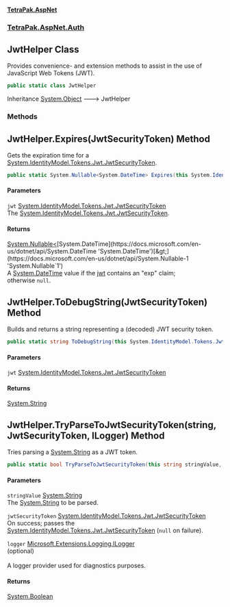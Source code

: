 #### [TetraPak.AspNet](index.md 'index')
### [TetraPak.AspNet.Auth](TetraPak_AspNet_Auth.md 'TetraPak.AspNet.Auth')
## JwtHelper Class
Provides convenience- and extension methods to assist in the use of JavaScript Web Tokens (JWT).   
```csharp
public static class JwtHelper
```

Inheritance [System.Object](https://docs.microsoft.com/en-us/dotnet/api/System.Object 'System.Object') &#129106; JwtHelper  
### Methods
<a name='TetraPak_AspNet_Auth_JwtHelper_Expires(System_IdentityModel_Tokens_Jwt_JwtSecurityToken)'></a>
## JwtHelper.Expires(JwtSecurityToken) Method
Gets the expiration time for a [System.IdentityModel.Tokens.Jwt.JwtSecurityToken](https://docs.microsoft.com/en-us/dotnet/api/System.IdentityModel.Tokens.Jwt.JwtSecurityToken 'System.IdentityModel.Tokens.Jwt.JwtSecurityToken').   
```csharp
public static System.Nullable<System.DateTime> Expires(this System.IdentityModel.Tokens.Jwt.JwtSecurityToken jwt);
```
#### Parameters
<a name='TetraPak_AspNet_Auth_JwtHelper_Expires(System_IdentityModel_Tokens_Jwt_JwtSecurityToken)_jwt'></a>
`jwt` [System.IdentityModel.Tokens.Jwt.JwtSecurityToken](https://docs.microsoft.com/en-us/dotnet/api/System.IdentityModel.Tokens.Jwt.JwtSecurityToken 'System.IdentityModel.Tokens.Jwt.JwtSecurityToken')  
The [System.IdentityModel.Tokens.Jwt.JwtSecurityToken](https://docs.microsoft.com/en-us/dotnet/api/System.IdentityModel.Tokens.Jwt.JwtSecurityToken 'System.IdentityModel.Tokens.Jwt.JwtSecurityToken').  
  
#### Returns
[System.Nullable&lt;](https://docs.microsoft.com/en-us/dotnet/api/System.Nullable-1 'System.Nullable`1')[System.DateTime](https://docs.microsoft.com/en-us/dotnet/api/System.DateTime 'System.DateTime')[&gt;](https://docs.microsoft.com/en-us/dotnet/api/System.Nullable-1 'System.Nullable`1')  
A [System.DateTime](https://docs.microsoft.com/en-us/dotnet/api/System.DateTime 'System.DateTime') value if the [jwt](TetraPak_AspNet_Auth_JwtHelper.md#TetraPak_AspNet_Auth_JwtHelper_Expires(System_IdentityModel_Tokens_Jwt_JwtSecurityToken)_jwt 'TetraPak.AspNet.Auth.JwtHelper.Expires(System.IdentityModel.Tokens.Jwt.JwtSecurityToken).jwt') contains an "exp" claim;  
otherwise `null`.   
  
<a name='TetraPak_AspNet_Auth_JwtHelper_ToDebugString(System_IdentityModel_Tokens_Jwt_JwtSecurityToken)'></a>
## JwtHelper.ToDebugString(JwtSecurityToken) Method
Builds and returns a string representing a (decoded) JWT security token.  
```csharp
public static string ToDebugString(this System.IdentityModel.Tokens.Jwt.JwtSecurityToken jwt);
```
#### Parameters
<a name='TetraPak_AspNet_Auth_JwtHelper_ToDebugString(System_IdentityModel_Tokens_Jwt_JwtSecurityToken)_jwt'></a>
`jwt` [System.IdentityModel.Tokens.Jwt.JwtSecurityToken](https://docs.microsoft.com/en-us/dotnet/api/System.IdentityModel.Tokens.Jwt.JwtSecurityToken 'System.IdentityModel.Tokens.Jwt.JwtSecurityToken')  
  
#### Returns
[System.String](https://docs.microsoft.com/en-us/dotnet/api/System.String 'System.String')  
  
<a name='TetraPak_AspNet_Auth_JwtHelper_TryParseToJwtSecurityToken(string_System_IdentityModel_Tokens_Jwt_JwtSecurityToken_Microsoft_Extensions_Logging_ILogger)'></a>
## JwtHelper.TryParseToJwtSecurityToken(string, JwtSecurityToken, ILogger) Method
Tries parsing a [System.String](https://docs.microsoft.com/en-us/dotnet/api/System.String 'System.String') as a JWT token.  
```csharp
public static bool TryParseToJwtSecurityToken(this string stringValue, out System.IdentityModel.Tokens.Jwt.JwtSecurityToken jwtSecurityToken, Microsoft.Extensions.Logging.ILogger logger=null);
```
#### Parameters
<a name='TetraPak_AspNet_Auth_JwtHelper_TryParseToJwtSecurityToken(string_System_IdentityModel_Tokens_Jwt_JwtSecurityToken_Microsoft_Extensions_Logging_ILogger)_stringValue'></a>
`stringValue` [System.String](https://docs.microsoft.com/en-us/dotnet/api/System.String 'System.String')  
The [System.String](https://docs.microsoft.com/en-us/dotnet/api/System.String 'System.String') to be parsed.  
  
<a name='TetraPak_AspNet_Auth_JwtHelper_TryParseToJwtSecurityToken(string_System_IdentityModel_Tokens_Jwt_JwtSecurityToken_Microsoft_Extensions_Logging_ILogger)_jwtSecurityToken'></a>
`jwtSecurityToken` [System.IdentityModel.Tokens.Jwt.JwtSecurityToken](https://docs.microsoft.com/en-us/dotnet/api/System.IdentityModel.Tokens.Jwt.JwtSecurityToken 'System.IdentityModel.Tokens.Jwt.JwtSecurityToken')  
On success; passes the [System.IdentityModel.Tokens.Jwt.JwtSecurityToken](https://docs.microsoft.com/en-us/dotnet/api/System.IdentityModel.Tokens.Jwt.JwtSecurityToken 'System.IdentityModel.Tokens.Jwt.JwtSecurityToken') (`null` on failure).   
  
<a name='TetraPak_AspNet_Auth_JwtHelper_TryParseToJwtSecurityToken(string_System_IdentityModel_Tokens_Jwt_JwtSecurityToken_Microsoft_Extensions_Logging_ILogger)_logger'></a>
`logger` [Microsoft.Extensions.Logging.ILogger](https://docs.microsoft.com/en-us/dotnet/api/Microsoft.Extensions.Logging.ILogger 'Microsoft.Extensions.Logging.ILogger')  
(optional)<br/>  
A logger provider used for diagnostics purposes.  
  
#### Returns
[System.Boolean](https://docs.microsoft.com/en-us/dotnet/api/System.Boolean 'System.Boolean')  
  
